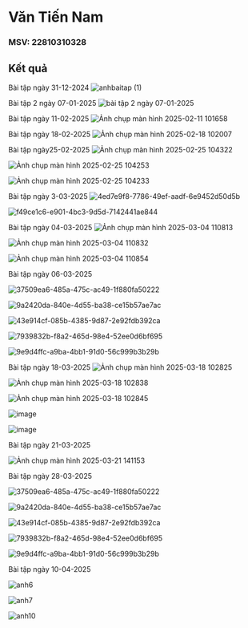 # Văn Tiến Nam
### MSV: 22810310328
## Kết quả 

Bài tập ngày 31-12-2024
![anhbaitap (1)](https://github.com/user-attachments/assets/61da9914-13de-4ef6-bc92-30b92a9381df)

Bài tập 2 ngày 07-01-2025
![bài tập 2 ngày 07-01-2025](https://github.com/user-attachments/assets/e84750c7-5c77-494f-92bc-01e767e8f692)

Bài tập ngày 11-02-2025
![Ảnh chụp màn hình 2025-02-11 101658](https://github.com/user-attachments/assets/6123ebc7-1ba9-4422-a0e2-8b6241576db2)

Bài tập ngày 18-02-2025
![Ảnh chụp màn hình 2025-02-18 102007](https://github.com/user-attachments/assets/e355b815-7463-46d7-9edd-27f170970788)

Bài tập ngày25-02-2025
![Ảnh chụp màn hình 2025-02-25 104322](https://github.com/user-attachments/assets/d10d930f-eecc-4cb8-85ff-738eb53358ed)

![Ảnh chụp màn hình 2025-02-25 104253](https://github.com/user-attachments/assets/3b31f4c8-02dc-44bb-b4b3-9585e2dda780)

![Ảnh chụp màn hình 2025-02-25 104233](https://github.com/user-attachments/assets/be5acab6-0236-4d32-9a8a-2288878e00ff)

Bài tập ngày 3-03-2025
![4ed7e9f8-7786-49ef-aadf-6e9452d50d5b](https://github.com/user-attachments/assets/ca09a905-ca72-4cd8-9b6d-131574287d13)

![f49ce1c6-e901-4bc3-9d5d-7142441ae844](https://github.com/user-attachments/assets/b8c6bdb1-142a-4f12-ac7c-c3a7445c1c44)

Bài tập ngày 04-03-2025
![Ảnh chụp màn hình 2025-03-04 110813](https://github.com/user-attachments/assets/be5bbea5-ace6-4be1-b8a3-341dd4aecd4d)

![Ảnh chụp màn hình 2025-03-04 110832](https://github.com/user-attachments/assets/53c6675d-bead-44f7-8d58-fa5b8d857acf)

![Ảnh chụp màn hình 2025-03-04 110854](https://github.com/user-attachments/assets/cea31cad-79ce-4055-aa7b-3afa7bdef625)

Bài tập ngày 06-03-2025

![37509ea6-485a-475c-ac49-1f880fa50222](https://github.com/user-attachments/assets/563936ae-7d0c-4f44-898c-7d90a293a117)

![9a2420da-840e-4d55-ba38-ce15b57ae7ac](https://github.com/user-attachments/assets/a3ed0be7-9288-48ae-b559-8df843b85601)

![43e914cf-085b-4385-9d87-2e92fdb392ca](https://github.com/user-attachments/assets/a126e993-fc72-4309-8e64-b178d32913d1)

![7939832b-f8a2-465d-98e4-52ee0d6bf695](https://github.com/user-attachments/assets/d2d460d8-3073-445f-9a70-68d965ee0fe5)

![9e9d4ffc-a9ba-4bb1-91d0-56c999b3b29b](https://github.com/user-attachments/assets/3c0d88e9-dcc6-4f7a-a348-ba26d2cb474c)

Bài tập ngày 18-03-2025
![Ảnh chụp màn hình 2025-03-18 102825](https://github.com/user-attachments/assets/65263828-a911-4f34-a96a-cec4c576d320)

![Ảnh chụp màn hình 2025-03-18 102838](https://github.com/user-attachments/assets/7b15a6d4-b56f-4926-93b0-d907dbf5233e)

![Ảnh chụp màn hình 2025-03-18 102845](https://github.com/user-attachments/assets/1d42f14d-f48c-4401-8678-cec0d68d580b)

![image](https://github.com/user-attachments/assets/6173150e-9848-40fd-85dd-e4cf72eaa0fc)

![image](https://github.com/user-attachments/assets/81c0f913-51cb-47b8-8b80-9b1ef99a3def)

Bài tập ngày 21-03-2025

![Ảnh chụp màn hình 2025-03-21 141153](https://github.com/user-attachments/assets/ceb68caa-5c5e-422d-81a2-28c24f9bb290)

Bài tập ngày 28-03-2025

![37509ea6-485a-475c-ac49-1f880fa50222](https://github.com/user-attachments/assets/563936ae-7d0c-4f44-898c-7d90a293a117)

![9a2420da-840e-4d55-ba38-ce15b57ae7ac](https://github.com/user-attachments/assets/a3ed0be7-9288-48ae-b559-8df843b85601)

![43e914cf-085b-4385-9d87-2e92fdb392ca](https://github.com/user-attachments/assets/a126e993-fc72-4309-8e64-b178d32913d1)

![7939832b-f8a2-465d-98e4-52ee0d6bf695](https://github.com/user-attachments/assets/d2d460d8-3073-445f-9a70-68d965ee0fe5)

![9e9d4ffc-a9ba-4bb1-91d0-56c999b3b29b](https://github.com/user-attachments/assets/3c0d88e9-dcc6-4f7a-a348-ba26d2cb474c)

Bài tập ngày 10-04-2025

![anh6](https://github.com/user-attachments/assets/f9c2708e-6507-4567-90f7-9cbfc6ef93f5)

![anh7](https://github.com/user-attachments/assets/058b1973-e939-4168-9126-ee4ace657b18)

![anh10](https://github.com/user-attachments/assets/7a270892-8363-4007-be70-462136351f0b)




